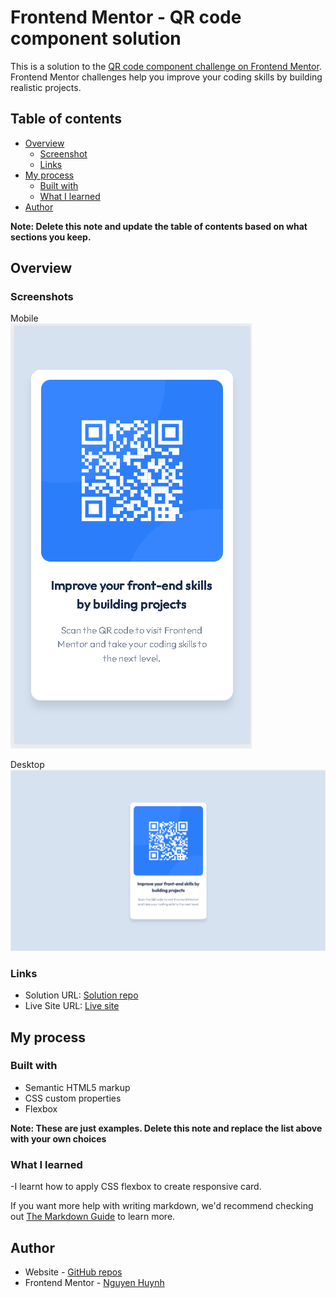 # Frontend Mentor - QR code component solution

This is a solution to the [QR code component challenge on Frontend Mentor](https://www.frontendmentor.io/challenges/qr-code-component-iux_sIO_H). Frontend Mentor challenges help you improve your coding skills by building realistic projects.

## Table of contents

- [Overview](#overview)
    - [Screenshot](#screenshot)
    - [Links](#links)
- [My process](#my-process)
    - [Built with](#built-with)
    - [What I learned](#what-i-learned)
- [Author](#author)

**Note: Delete this note and update the table of contents based on what sections you keep.**

## Overview

### Screenshots

Mobile
<br/>
![](./images/mobile-screenshot.png)

Desktop
<br/>
![](./images/desktop-screenshot.png)

### Links

- Solution URL: [Solution repo](https://github.com/Averageasd/QR-Challenge-Solution)
- Live Site URL: [Live site](https://averageasd.github.io/QR-Challenge-Solution)

## My process

### Built with

- Semantic HTML5 markup
- CSS custom properties
- Flexbox

**Note: These are just examples. Delete this note and replace the list above with your own choices**

### What I learned
-I learnt how to apply CSS flexbox to create responsive card.

If you want more help with writing markdown, we'd recommend checking out [The Markdown Guide](https://www.markdownguide.org/) to learn more.

## Author

- Website - [GitHub repos](https://github.com/Averageasd)
- Frontend Mentor - [Nguyen Huynh](https://www.frontendmentor.io/profile/Averageasd)